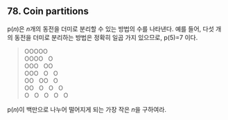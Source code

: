 ## 78. Coin partitions

p(<var>n</var>)은 <var>n</var>개의 동전을 더미로 분리할 수 있는 방법의 수를 나타낸다. 예를 들어, 다섯 개의 동전을 더미로 분리하는 방법은 정확히 일곱 가지 있으므로, p(5)=7 이다.

> OOOOO<br>
> OOOO&nbsp;&nbsp;&nbsp;O<br>
> OOO&nbsp;&nbsp;&nbsp;OO<br>
> OOO&nbsp;&nbsp;&nbsp;O&nbsp;&nbsp;&nbsp;O<br>
> OO&nbsp;&nbsp;&nbsp;OO&nbsp;&nbsp;&nbsp;O<br>
> OO&nbsp;&nbsp;&nbsp;O&nbsp;&nbsp;&nbsp;O&nbsp;&nbsp;&nbsp;O<br>
> O&nbsp;&nbsp;&nbsp;O&nbsp;&nbsp;&nbsp;O&nbsp;&nbsp;&nbsp;O&nbsp;&nbsp;&nbsp;O

p(<var>n</var>)이 백만으로 나누어 떨어지게 되는 가장 작은 <var>n</var>을 구하여라.
